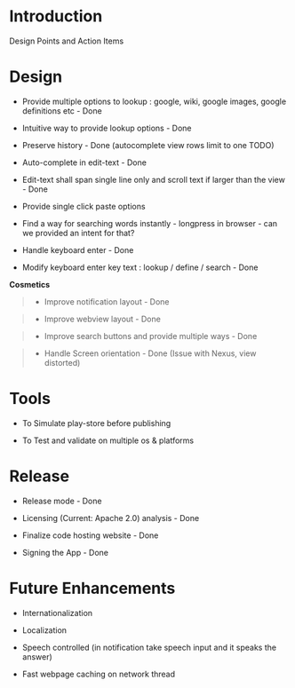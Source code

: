 # Introduction #

Design Points and Action Items


# Design #

- Provide multiple options to lookup : google, wiki, google images, google definitions etc - Done

- Intuitive way to provide lookup options - Done

- Preserve history - Done (autocomplete view rows limit to one TODO)

- Auto-complete in edit-text - Done

- Edit-text shall span single line only and scroll text if larger than the view - Done

- Provide single click paste options

- Find a way for searching words instantly - longpress in browser - can we provided an intent for that?

- Handle keyboard enter - Done

- Modify keyboard enter key text : lookup / define / search - Done

**Cosmetics**

> - Improve notification layout  - Done

> - Improve webview layout - Done

> - Improve search buttons and provide multiple ways  - Done

> - Handle Screen orientation - Done (Issue with Nexus, view distorted)


# Tools #

- To Simulate play-store before publishing

- To Test and validate on multiple os & platforms


# Release #

- Release mode - Done

- Licensing (Current: Apache 2.0) analysis - Done

- Finalize code hosting website - Done

- Signing the App - Done


# Future Enhancements #

- Internationalization

- Localization

- Speech controlled (in notification take speech input and it speaks the answer)

- Fast webpage caching on network thread